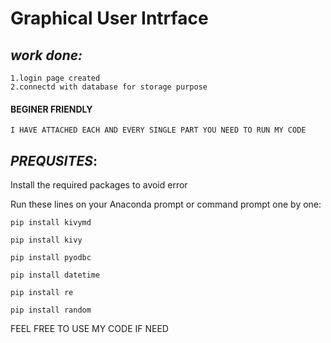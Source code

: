 # **Graphical User Intrface**

## **_work done:_**
    
    1.login page created 
    2.connectd with database for storage purpose

####  BEGINER FRIENDLY

    I HAVE ATTACHED EACH AND EVERY SINGLE PART YOU NEED TO RUN MY CODE

## _PREQUSITES_:
  
Install the required packages to avoid error

Run these lines on your Anaconda prompt or command prompt one by one:

    pip install kivymd

    pip install kivy

    pip install pyodbc

    pip install datetime

    pip install re
    
    pip install random
    
FEEL FREE TO USE MY CODE IF NEED 

 